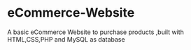 # eCommerce-Website
A basic eCommerce Website to purchase products ,built with HTML,CSS,PHP and MySQL as database
